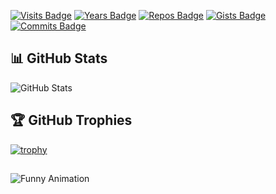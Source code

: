 [![Visits Badge](https://badges.pufler.dev/visits/username/username)](https://github.com/Serwios)
[![Years Badge](https://badges.pufler.dev/years/username)](https://github.com/Serwios)
[![Repos Badge](https://badges.pufler.dev/repos/username)](https://github.com/Serwios)
[![Gists Badge](https://badges.pufler.dev/gists/username)](https://gist.github.com/Serwios)
[![Commits Badge](https://badges.pufler.dev/commits/monthly/username)](https://github.com/Serwios)

## 📊 GitHub Stats

![GitHub Stats](https://github-readme-stats.vercel.app/api?username=Serwios&show_icons=true&theme=radical)

## 🏆 GitHub Trophies

[![trophy](https://github-profile-trophy.vercel.app/?username=Serwios)](https://github.com/username)

## 

![Funny Animation](https://media.giphy.com/media/Z9WQLSrsQKH3u9wqDK/giphy.gif)


